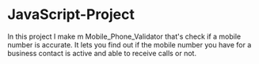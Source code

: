 # JavaScript-Project
In this project I make m Mobile_Phone_Validator  that's check if a mobile number is accurate. It lets you find out if the mobile number you have for a business contact is active and able to receive calls or not.
